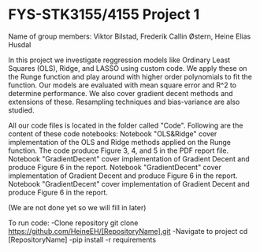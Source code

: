 # FYS-STK3155/4155 Project 1

Name of group members:
Viktor Bilstad, Frederik Callin Østern, Heine Elias Husdal

In this project we investigate reggression models like Ordinary Least Squares (OLS), Ridge, and LASSO using custom code. We apply these on the Runge function and play around with higher order polynomials to fit the function. Our models are evaluated with mean square error and R^2 to determine performance. We also cover gradient decent methods and extensions of these. Resampling techniques and bias-variance are also studied. 

All our code files is located in the folder called "Code". Following are the content of these code notebooks:
Notebook "OLS&Ridge" cover implementation of the OLS and Ridge methods applied on the Runge function. The code produce Figure 3, 4, and 5 in the PDF report file. 
Notebook "GradientDecent" cover implementation of Gradient Decent and produce Figure 6 in the report.
Notebook "GradientDecent" cover implementation of Gradient Decent and produce Figure 6 in the report.
Notebook "GradientDecent" cover implementation of Gradient Decent and produce Figure 6 in the report.

(We are not done yet so we will fill in later)

To run code:
-Clone repository
git clone https://github.com/HeineEH/[RepositoryName].git
-Navigate to project
cd [RepositoryName]
-pip install -r requirements







